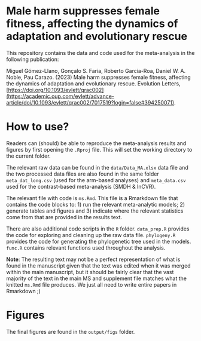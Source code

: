 # Male harm suppresses female fitness, affecting the dynamics of adaptation and evolutionary rescue

This repository contains the data and code used for the meta-analysis in the following publication:

Miguel Gómez-Llano, Gonçalo S. Faria, Roberto García-Roa, Daniel W. A. Noble, Pau Carazo. (2023) Male harm suppresses female fitness, affecting the dynamics of adaptation and evolutionary rescue. Evolution Letters, [https://doi.org/10.1093/evlett/qrac002](https://academic.oup.com/evlett/advance-article/doi/10.1093/evlett/qrac002/7017519?login=false#394250071).

# How to use?

Readers can (should) be able to reproduce the meta-analysis results and figures by first opening the `.Rproj` file. This will set the working directory to the current folder. 

The relevant raw data can be found in the `data/Data_MA.xlsx` data file and the two processed data files are also found in the same folder `meta_dat_long.csv` (used for the arm-based analyses) and `meta_data.csv` used for the contrast-based meta-analysis (SMDH & lnCVR).

The relevant file with code is `ms.Rmd`. This file is a Rmarkdown file that contains the code blocks to: 1) run the relevant meta-analytic models; 2) generate tables and figures and 3) indicate where the relevant statistics come from that are provided in the results text.

There are also additional code scripts in the `R` folder. `data_prep.R` provides the code for exploring and cleaning up the raw data file. `phylogeny.R` provides the code for generating the phylogenetic tree used in the models. `func.R` contains relevant functions used throughout the analysis.

**Note**: The resulting text may not be a perfect representation of what is found in the manuscript given that the text was edited when it was merged within the main manuscript, but it should be fairly clear that the vast majority of the text in the main MS and supplement file matches what the knitted `ms.Rmd` file produces. We just all need to write entire papers in Rmarkdown ;) 

# Figures

The final figures are found in the `output/figs` folder. 

